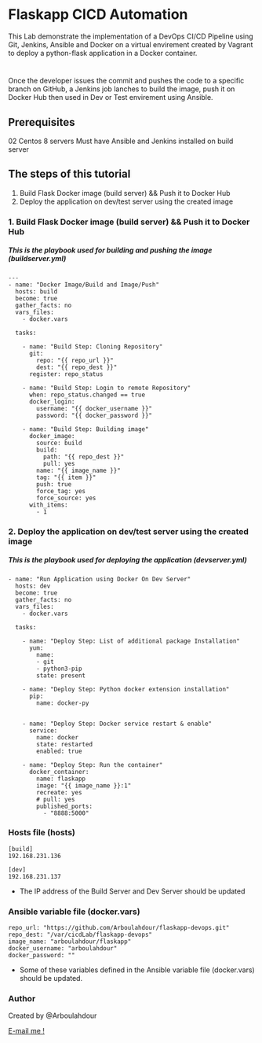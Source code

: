 # Flaskapp CICD Automation

This Lab demonstrate the implementation of a DevOps CI/CD Pipeline using Git, Jenkins, Ansible and Docker on a virtual envirement created by Vagrant to deploy a python-flask application in a Docker container.
#

Once the developer issues the commit and pushes the code to a specific branch on GitHub, a Jenkins job lanches to build the image, push it on Docker Hub then used in Dev or Test envirement using Ansible. 

## Prerequisites
02 Centos 8 servers
Must have Ansible and Jenkins installed on build server 

## The steps of this tutorial

1. Build Flask Docker image (build server) && Push it to Docker Hub
2. Deploy the application on dev/test server using the created image

### 1. Build Flask Docker image (build server) && Push it to Docker Hub

##### This is the playbook used for building and pushing the image (buildserver.yml)
~~~
---
- name: "Docker Image/Build and Image/Push"
  hosts: build
  become: true
  gather_facts: no
  vars_files:
    - docker.vars

  tasks:

    - name: "Build Step: Cloning Repository"
      git:
        repo: "{{ repo_url }}"
        dest: "{{ repo_dest }}"
      register: repo_status

    - name: "Build Step: Login to remote Repository"
      when: repo_status.changed == true
      docker_login:
        username: "{{ docker_username }}"
        password: "{{ docker_password }}"

    - name: "Build Step: Building image"
      docker_image:
        source: build
        build:
          path: "{{ repo_dest }}"
          pull: yes
        name: "{{ image_name }}"
        tag: "{{ item }}"
        push: true
        force_tag: yes
        force_source: yes
      with_items:
        - 1
~~~

### 2. Deploy the application on dev/test server using the created image

##### This is the playbook used for deploying the application (devserver.yml)
~~~
- name: "Run Application using Docker On Dev Server"
  hosts: dev
  become: true
  gather_facts: no
  vars_files:
    - docker.vars

  tasks:

    - name: "Deploy Step: List of additional package Installation"
      yum:
        name:
        - git
        - python3-pip
        state: present

    - name: "Deploy Step: Python docker extension installation"
      pip:
        name: docker-py


    - name: "Deploy Step: Docker service restart & enable"
      service:
        name: docker
        state: restarted
        enabled: true

    - name: "Deploy Step: Run the container"
      docker_container:
        name: flaskapp
        image: "{{ image_name }}:1"
        recreate: yes
        # pull: yes
        published_ports:
          - "8888:5000"
~~~

### Hosts file (hosts)
~~~
[build]
192.168.231.136

[dev]
192.168.231.137
~~~
- The IP address of the Build Server and Dev Server should be updated

### Ansible variable file (docker.vars)
~~~
repo_url: "https://github.com/Arboulahdour/flaskapp-devops.git"
repo_dest: "/var/cicdLab/flaskapp-devops"
image_name: "arboulahdour/flaskapp"
docker_username: "arboulahdour"
docker_password: ""
~~~
- Some of these variables defined in the Ansible variable file (docker.vars) should be updated.

### Author
Created by @Arboulahdour

<a href="mailto:ar.boulahdour@outlook.com">E-mail me !</a>
